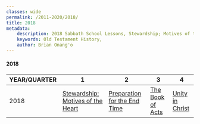 ```yaml
---
classes: wide
permalink: /2011-2020/2018/
title: 2018
metadata:
    description: 2018 Sabbath School Lessons, Stewardship; Motives of the Heart, Preparation for the End Time, The Book of Acts, Unity in Christ 
    keywords: Old Testament History,
    author: Brian Onang'o
---
```


#### 2018

YEAR/QUARTER |   1  | 2| 3| 4
-------------|------------|---|--|---
2018   |  [Stewardship: Motives of the Heart](/2011-2020/2018/quarter1) | [Preparation for the End Time](/2011-2020/2018/quarter2) | [The Book of Acts](/2011-2020/2018/quarter3) | [Unity in Christ ](/2011-2020/2018/quarter4) |
 